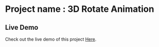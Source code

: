 # Project name : 3D Rotate Animation

## Live Demo

Check out the live demo of this project <a href="https://3d-rotate-css-only.vercel.app" target="_blank">Here</a>.
